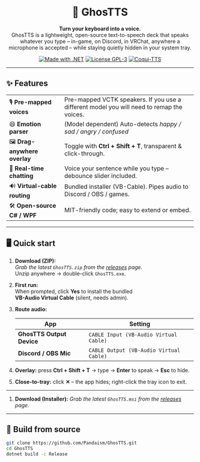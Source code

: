 ﻿<div align="center">

# 👻 GhosTTS

**Turn your keyboard into a voice.**  
GhosTTS is a lightweight, open-source text-to-speech deck that speaks
whatever you type – in-game, on Discord, in VRChat, anywhere a microphone
is accepted – while staying quietly hidden in your system tray.

[![Made with .NET](https://img.shields.io/badge/.NET-8.0-purple?logo=.net&logoColor=white)](https://dotnet.microsoft.com/)
[![License GPL-3](https://img.shields.io/badge/license-GPLv3-blue.svg)](LICENSE)
[![Coqui-TTS](https://img.shields.io/badge/Powered_by-Coqui_TTS-47b881.svg)](https://github.com/coqui-ai/TTS)

</div>

---

## ✨ Features

|            |                                                                    |
|------------|--------------------------------------------------------------------|
| 🎙 **Pre-mapped voices**     | Pre-mapped VCTK speakers. If you use a different model you will need to remap the voices. |
| 😄 **Emotion parser**  | (Model dependent) Auto-detects *happy / sad / angry / confused*  |
| 🖼 **Drag-anywhere overlay** | Toggle with **Ctrl + Shift + T**, transparent & click-through. |
| 🚀 **Real-time chatting** | Voice your sentence while you type – debounce slider included. |
| 🔊 **Virtual-cable routing** | Bundled installer (VB-Cable). Pipes audio to Discord / OBS / games. |
| 🛠 **Open-source C# / WPF** | MIT-friendly code; easy to extend or embed. |

---

## 🖥 Quick start

1. **Download (ZIP):**  
   *Grab the latest `GhosTTS.zip` from the
   [releases](https://github.com/Pandaism/GhosTTS/releases) page.*  
   Unzip anywhere → double-click `GhosTTS.exe`.

2. **First run:**  
   When prompted, click **Yes** to install the bundled  
   **VB-Audio Virtual Cable** (silent, needs admin).

3. **Route audio:**

   | App | Setting |
   |-----|---------|
   | **GhosTTS Output Device** | `CABLE Input (VB-Audio Virtual Cable)` |
   | **Discord / OBS Mic** | `CABLE Output (VB-Audio Virtual Cable)` |

4. **Overlay:** press **Ctrl + Shift + T** → type → **Enter** to speak → **Esc** to hide.

5. **Close-to-tray:** click **✕** – the app hides; right-click the tray icon to exit.

---
1. **Download (Installer):**
   *Grab the latest `GhosTTS.msi` from the
   [releases](https://github.com/Pandaism/GhosTTS/releases) page.*  
---

## 🔧 Build from source

```bash
git clone https://github.com/Pandaism/GhosTTS.git
cd GhosTTS
dotnet build -c Release